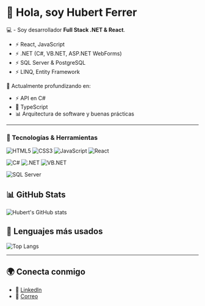 # 👋 Hola, soy Hubert Ferrer

💻 - Soy desarrollador **Full Stack .NET & React**.
- ⚡ React, JavaScript
- ⚡ .NET (C#, VB.NET, ASP.NET WebForms)
- ⚡ SQL Server & PostgreSQL
- ⚡ LINQ, Entity Framework


🌱 Actualmente profundizando en:
  - ⚡ API en C#  
  - 🚀 TypeScript  
  - 📊 Arquitectura de software y buenas prácticas

---

### 🔨 Tecnologías & Herramientas

![HTML5](https://img.shields.io/badge/HTML5-E34F26?style=flat&logo=html5&logoColor=white)
![CSS3](https://img.shields.io/badge/CSS3-1572B6?style=flat&logo=css3&logoColor=white)
![JavaScript](https://img.shields.io/badge/JavaScript-F7DF1E?style=flat&logo=javascript&logoColor=black)
![React](https://img.shields.io/badge/React-20232A?style=flat&logo=react&logoColor=61DAFB)

![C#](https://img.shields.io/badge/C%23-239120?style=flat&logo=c-sharp&logoColor=white)
![.NET](https://img.shields.io/badge/.NET-512BD4?style=flat&logo=dotnet&logoColor=white)
![VB.NET](https://img.shields.io/badge/VB.NET-512BD4?style=flat&logo=dotnet&logoColor=white)

![SQL Server](https://img.shields.io/badge/SQL_Server-CC2927?style=flat&logo=microsoft-sql-server&logoColor=white)


## 📊 GitHub Stats
![Hubert's GitHub stats](https://github-readme-stats.vercel.app/api?username=hferrer08&show_icons=true&theme=radical)

## 🚀 Lenguajes más usados
![Top Langs](https://github-readme-stats.vercel.app/api/top-langs/?username=hferrer08&layout=compact&theme=radical)

---

## 🌍 Conecta conmigo
- 💼 [LinkedIn](https://www.linkedin.com/in/hubertferrer/)  
- 📧 [Correo](mailto:hubert.ferrerg8@gmail.com)


<!--
**hferrer08/hferrer08** is a ✨ _special_ ✨ repository because its `README.md` (this file) appears on your GitHub profile.

Here are some ideas to get you started:

- 🔭 I’m currently working on ...
- 🌱 I’m currently learning ...
- 👯 I’m looking to collaborate on ...
- 🤔 I’m looking for help with ...
- 💬 Ask me about ...
- 📫 How to reach me: ...
- 😄 Pronouns: ...
- ⚡ Fun fact: ...
-->
